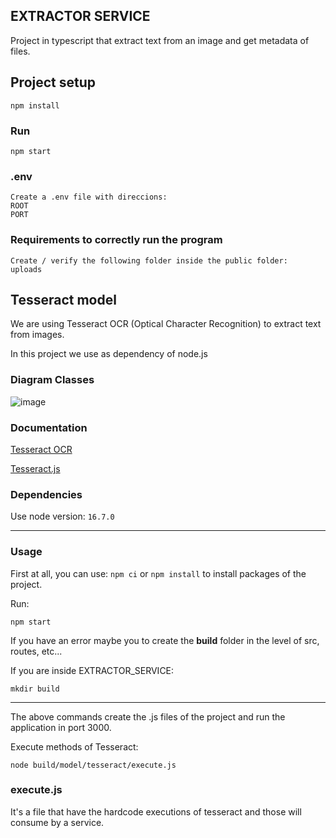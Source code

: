 ## EXTRACTOR SERVICE

Project in typescript that extract text from an image and get metadata of files.

## Project setup

`npm install`

### Run

`npm start`

### .env
```
Create a .env file with direccions:
ROOT
PORT
```
### Requirements to correctly run the program
```
Create / verify the following folder inside the public folder:
uploads
```

## Tesseract model

We are using Tesseract OCR (Optical Character Recognition) to extract text from images.

In this project we use as dependency of node.js

### Diagram Classes

![image](https://res.cloudinary.com/marcandea/image/upload/v1629742108/samples/extract_diagram_ryv8jq.png)

### Documentation

[Tesseract OCR](https://github.com/tesseract-ocr/tessdoc#tesseract-user-manual)

[Tesseract.js](https://github.com/naptha/tesseract.js)

### Dependencies

Use node version: `16.7.0`

___
### Usage

First at all, you can use: `npm ci` or `npm install` to install packages of the project.

Run:

`npm start`

If you have an error maybe you to create the **build** folder in the level of src, routes, etc...

If you are inside EXTRACTOR_SERVICE:

    mkdir build

___
The above commands create the .js files of the project and run the application in port 3000.

Execute methods of Tesseract:

`node build/model/tesseract/execute.js`

### execute.js

It's a file that have the hardcode executions of tesseract and those will consume by a service.
